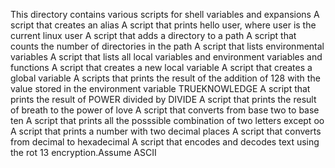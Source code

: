 This directory contains various scripts for shell variables and expansions
A script that creates an alias
A script that prints hello user, where user is the current linux user
A script that adds a directory to a path
A script that counts the number of directories in the path
A script that lists environmental variables
A script that lists all local variables and environment variables and functions
A script that creates a new local variable
A script that creates a global variable
A scripts that prints the result of the addition of 128 with the value stored in the environment variable TRUEKNOWLEDGE
A script that prints the result of POWER divided by DIVIDE
A script that prints the result of breath to the power of love
A script that converts from base two to base ten
A script that prints all the posssible combination of two letters except oo
A script that prints a number with two decimal places
A script that converts from decimal to hexadecimal
A script that encodes and decodes text using the rot 13 encryption.Assume ASCII
